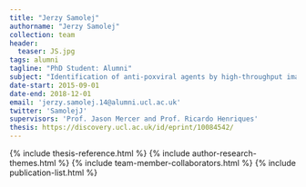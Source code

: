 ```yaml
---
title: "Jerzy Samolej"
authorname: "Jerzy Samolej"
collection: team
header:
  teaser: JS.jpg
tags: alumni
tagline: "PhD Student: Alumni"
subject: "Identification of anti-poxviral agents by high-throughput image-based screening."
date-start: 2015-09-01
date-end: 2018-12-01
email: 'jerzy.samolej.14@alumni.ucl.ac.uk'
twitter: 'SamolejJ'
supervisors: 'Prof. Jason Mercer and Prof. Ricardo Henriques'
thesis: https://discovery.ucl.ac.uk/id/eprint/10084542/
---
```


{% include thesis-reference.html %}
{% include author-research-themes.html %}
{% include team-member-collaborators.html %}
{% include publication-list.html %}
